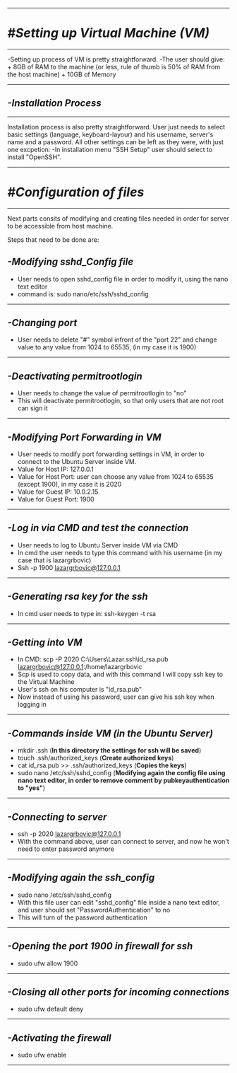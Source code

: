 *******************************
# ***#Setting up Virtual Machine (VM)***
*******************************

-Setting up process of VM is pretty straightforward. 
-The user should give:
    + 8GB of RAM to the machine (or less, rule of thumb is 50% of RAM from the host machine) 
    + 10GB of Memory
    
    
    
*******************************
## ***-Installation Process***
******************************    

Installation process is also pretty straightforward. User just needs to select basic settings (language, keyboard-layour)
and his username, server's name and a password.
All other settings can be left as they were, with just one excpetion:
    -In installation menu "SSH Setup" user should select to install "OpenSSH".
    
    
    
    
    
*******************************
# ***#Configuration of files***
******************************    



Next parts consits of modifying and creating files needed in order for server to be accessible from host machine.

Steps that need to be done are:
  
  ***-Modifying sshd_Config file***  
  ------------------------------------------------------------
  - User needs to open sshd_config file in order to modify it, using the nano text editor
  - command is: sudo nano/etc/ssh/sshd_config 
  ------------------------------------------------------------
  
  
  ***-Changing port***
  ------------------------------------------------------------
  - User needs to delete "#" symbol infront of the "port 22" and change value to any value from 1024 to 65535, (in my case it is 1900)
  ------------------------------------------------------------
  
  
  
  ***-Deactivating permitrootlogin***
  ------------------------------------------------------------
  - User needs to change the value of permitrootlogin to "no"
  - This will deactivate permitrootlogin, so that only users that are not root can sign it
  ------------------------------------------------------------
  
  
  ***-Modifying Port Forwarding in VM***
  ------------------------------------------------------------
  - User needs to modify port forwarding settings in VM, in order to connect to the Ubuntu Server inside VM.
  - Value for Host IP: 127.0.0.1
  - Value for Host Port: user can choose any value from 1024 to 65535 (except 1900), in my case it is 2020 
  - Value for Guest IP: 10.0.2.15
  - Value for Guest Port: 1900
  ------------------------------------------------------------
  
  
  ***-Log in via CMD and test the connection***
  ------------------------------------------------------------
  - User needs to log to Ubuntu Server inside VM via CMD
  - In cmd the user needs to type this command with his username (in my case that is lazargrbovic)
  - Ssh -p 1900 lazargrbovic@127.0.0.1
  ------------------------------------------------------------
  
  
  ***-Generating rsa key for the ssh***
  ------------------------------------------------------------
  - In cmd user needs to type in: ssh-keygen -t rsa
  ------------------------------------------------------------
  
  ***-Getting into VM***
  ------------------------------------------------------------
  - In CMD: scp -P 2020 C:\Users\Lazar\.ssh\id_rsa.pub lazargrbovic@127.0.0.1:/home/lazargrbovic
  - Scp is used to copy data, and with this command I will copy ssh key to the Virtual Machine
  - User's ssh on his computer is "id_rsa.pub"
  - Now instead of using his password, user can give his ssh key when logging in
  ------------------------------------------------------------
  
  ***-Commands inside VM (in the Ubuntu Server)***
  ------------------------------------------------------------
  - mkdir .ssh (**In this directory the settings for ssh will be saved**)
  - touch .ssh/authorized_keys (**Create authorized keys**)
  - cat id_rsa.pub >> .ssh/authorized_keys (**Copies the keys**)
  - sudo nano /etc/ssh/sshd_config (**Modifying again the config file using nano text editor, in order to remove comment by      pubkeyauthentication to "yes"**)
  ------------------------------------------------------------
  
  ***-Connecting to server***
  ------------------------------------------------------------
  - ssh -p 2020 lazargrbovic@127.0.0.1 
  - With the command above, user can connect to server, and now he won't need to enter password anymore
  ------------------------------------------------------------
  
  
  ***-Modifying again the ssh_config***
  ------------------------------------------------------------
  - sudo nano /etc/ssh/sshd_config
  - With this file user can edit "sshd_config" file inside a nano text editor, and user should set "PasswordAuthentication" to no
  - This will turn of the password authentication
  ------------------------------------------------------------
  
  ***-Opening the port 1900 in firewall for ssh***
  ------------------------------------------------------------
  - sudo ufw allow 1900
  ------------------------------------------------------------
  
  ***-Closing all other ports for incoming connections***
  ------------------------------------------------------------
  - sudo ufw default deny
  ------------------------------------------------------------
  
  
  ***-Activating the firewall***
  ------------------------------------------------------------
  - sudo ufw enable
  ------------------------------------------------------------
  
  
  
  
  
  
  
  
  
  
  
  
  
  
  
  
  
  
  
  
  
  
  
  
  
  
  
  
  
  
  
  
  
  
  
  
  
  
  
  
  
  
  
  
  
  
  
  
  
  
  
  
  
  
  
  
  
  
  
  
